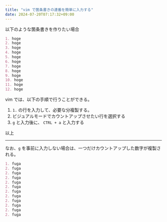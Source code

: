 ```yaml
---
title: "vim で箇条書きの連番を簡単に入力する"
date: 2024-07-20T07:17:32+09:00
---
```


以下のような箇条書きを作りたい場合

```md
1. hoge
2. hoge
3. hoge
4. hoge
5. hoge
6. hoge
7. hoge
8. hoge
9. hoge
10. hoge
11. hoge
12. hoge
```

vim では、以下の手順で行うことができる。

1. `1.` の行を入力して、必要な分複製する。
2. ビジュアルモードでカウントアップさせたい行を選択する
3. `g` と入力後に、 `CTRL + a` と入力する

以上

---

なお、`g` を事前に入力しない場合は、一つだけカウントアップした数字が複製される。

```md
1. fuga
2. fuga
2. fuga
2. fuga
2. fuga
2. fuga
2. fuga
2. fuga
2. fuga
2. fuga
2. fuga
2. fuga
```
